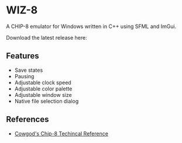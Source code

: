 # WIZ-8 #
A CHIP-8 emulator for Windows written in C++ using SFML and ImGui.

Download the latest release here: 

## Features ##
* Save states
* Pausing
* Adjustable clock speed
* Adjustable color palette
* Adjustable window size
* Native file selection dialog

## References ##
* [Cowgod's Chip-8 Techincal Reference](http://devernay.free.fr/hacks/chip8/C8TECH10.HTM)
